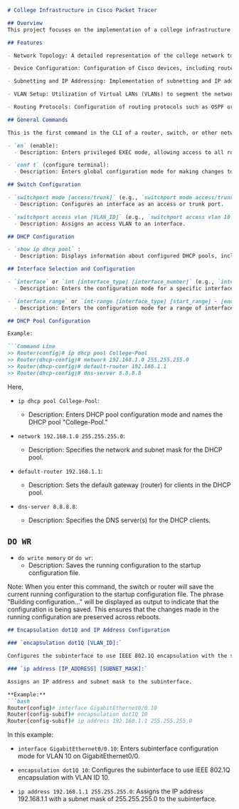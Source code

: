 ```markdown
# College Infrastructure in Cisco Packet Tracer

## Overview
This project focuses on the implementation of a college infrastructure simulation using Cisco Packet Tracer. The goal is to design and simulate a network that reflects the networking needs of a typical college environment. The infrastructure includes various networking devices, such as routers, switches, and end devices, to create a comprehensive and functional network setup.

## Features

- Network Topology: A detailed representation of the college network topology, showcasing the interconnection of different departments, labs, and administrative areas.

- Device Configuration: Configuration of Cisco devices, including routers and switches, to ensure proper communication and data flow within the network.

- Subnetting and IP Addressing: Implementation of subnetting and IP addressing to efficiently manage and organize the IP space for different departments and segments of the college.

- VLAN Setup: Utilization of Virtual LANs (VLANs) to segment the network, providing enhanced security and network management capabilities.

- Routing Protocols: Configuration of routing protocols such as OSPF or EIGRP to enable dynamic routing and efficient data transfer between different parts of the college network.

## General Commands

This is the first command in the CLI of a router, switch, or other networking device in Cisco Packet Tracer.

- `en` (enable):
  - Description: Enters privileged EXEC mode, allowing access to all router commands.

- `conf t` (configure terminal):
  - Description: Enters global configuration mode for making changes to the router's configuration.

## Switch Configuration

- `switchport mode [access/trunk]` (e.g., `switchport mode access/trunk`):
  - Description: Configures an interface as an access or trunk port.

- `switchport access vlan [VLAN_ID]` (e.g., `switchport access vlan 10`):
  - Description: Assigns an access VLAN to an interface.

## DHCP Configuration

- `show ip dhcp pool` :
  - Description: Displays information about configured DHCP pools, including allocated addresses, lease durations, and pool utilization.

## Interface Selection and Configuration

- `interface` or `int [interface_type] [interface_number]` (e.g., `interface GigabitEthernet0/0/0`):
  - Description: Enters the configuration mode for a specific interface.

- `interface range` or `int-range [interface_type] [start_range] - [end_range]` (e.g., `interface range GigabitEthernet0/0/1 - 2`):
  - Description: Enters the configuration mode for a range of interfaces.

## DHCP Pool Configuration

Example:

```Command Line
>> Router(config)# ip dhcp pool College-Pool
>> Router(dhcp-config)# network 192.168.1.0 255.255.255.0
>> Router(dhcp-config)# default-router 192.168.1.1
>> Router(dhcp-config)# dns-server 8.8.8.8
```

Here,

- `ip dhcp pool College-Pool`:
  - Description: Enters DHCP pool configuration mode and names the DHCP pool "College-Pool."

- `network 192.168.1.0 255.255.255.0`:
  - Description: Specifies the network and subnet mask for the DHCP pool.

- `default-router 192.168.1.1`:
  - Description: Sets the default gateway (router) for clients in the DHCP pool.

- `dns-server 8.8.8.8`:
  - Description: Specifies the DNS server(s) for the DHCP clients.

## `DO WR`

- `do write memory` or `do wr`:
  - Description: Saves the running configuration to the startup configuration file.

Note:
When you enter this command, the switch or router will save the current running configuration to the startup configuration file. The phrase "Building configuration..." will be displayed as output to indicate that the configuration is being saved. This ensures that the changes made in the running configuration are preserved across reboots.

```markdown
## Encapsulation dot1Q and IP Address Configuration

### `encapsulation dot1Q [VLAN_ID]:`

Configures the subinterface to use IEEE 802.1Q encapsulation with the specified VLAN ID.

### `ip address [IP_ADDRESS] [SUBNET_MASK]:`

Assigns an IP address and subnet mask to the subinterface.

**Example:**
```bash
Router(config)# interface GigabitEthernet0/0.10
Router(config-subif)# encapsulation dot1Q 10
Router(config-subif)# ip address 192.168.1.1 255.255.255.0
```

In this example:

- `interface GigabitEthernet0/0.10`: Enters subinterface configuration mode for VLAN 10 on GigabitEthernet0/0.

- `encapsulation dot1Q 10`: Configures the subinterface to use IEEE 802.1Q encapsulation with VLAN ID 10.

- `ip address 192.168.1.1 255.255.255.0`: Assigns the IP address 192.168.1.1 with a subnet mask of 255.255.255.0 to the subinterface.

